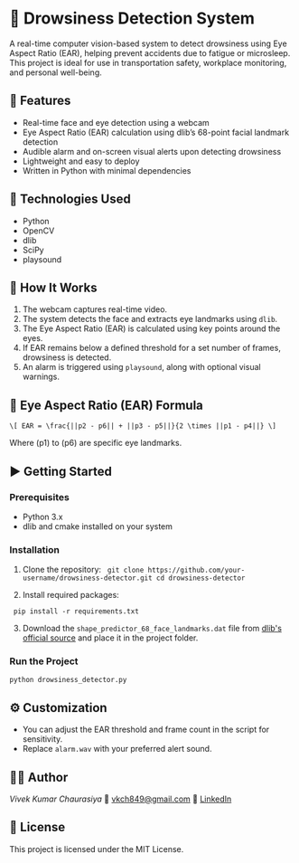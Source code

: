 
# 🛑 Drowsiness Detection System

A real-time computer vision-based system to detect drowsiness using Eye Aspect Ratio (EAR), helping prevent accidents due to fatigue or microsleep. This project is ideal for use in transportation safety, workplace monitoring, and personal well-being.

## 📌 Features

- Real-time face and eye detection using a webcam
- Eye Aspect Ratio (EAR) calculation using dlib’s 68-point facial landmark detection
- Audible alarm and on-screen visual alerts upon detecting drowsiness
- Lightweight and easy to deploy
- Written in Python with minimal dependencies

## 🧰 Technologies Used

- Python
- OpenCV
- dlib
- SciPy
- playsound

## 🧠 How It Works

1. The webcam captures real-time video.
2. The system detects the face and extracts eye landmarks using `dlib`.
3. The Eye Aspect Ratio (EAR) is calculated using key points around the eyes.
4. If EAR remains below a defined threshold for a set number of frames, drowsiness is detected.
5. An alarm is triggered using `playsound`, along with optional visual warnings.

## 📸 Eye Aspect Ratio (EAR) Formula

`\[
EAR = \frac{||p2 - p6|| + ||p3 - p5||}{2 \times ||p1 - p4||}
\]`

Where \(p1\) to \(p6\) are specific eye landmarks.

## ▶️ Getting Started

### Prerequisites

- Python 3.x
- dlib and cmake installed on your system

### Installation

1. Clone the repository:
  ` git clone https://github.com/your-username/drowsiness-detector.git
   cd drowsiness-detector`

2. Install required packages:

  ` pip install -r requirements.txt`

3. Download the `shape_predictor_68_face_landmarks.dat` file from [dlib's official source](http://dlib.net/files/) and place it in the project folder.

### Run the Project

`python drowsiness_detector.py`

## ⚙️ Customization

* You can adjust the EAR threshold and frame count in the script for sensitivity.
* Replace `alarm.wav` with your preferred alert sound.


## 👨‍💻 Author

*Vivek Kumar Chaurasiya*
📧 [vkch849@gmail.com](mailto:vkch849@gmail.com)
🔗 [LinkedIn](https://www.linkedin.com/in/vivek-kumar-chaurasiya-944187220/)

## 📝 License

This project is licensed under the MIT License.
